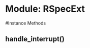 # Module: RSpecExt
    




#Instance Methods
## handle_interrupt() [](#method-i-handle_interrupt)

